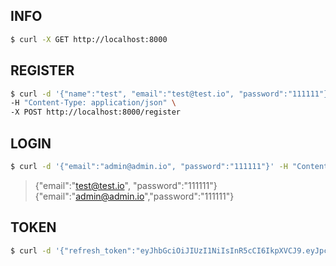 ## INFO

```bash
$ curl -X GET http://localhost:8000
```

## REGISTER

```bash
$ curl -d '{"name":"test", "email":"test@test.io", "password":"111111"}' \
-H "Content-Type: application/json" \
-X POST http://localhost:8000/register
```

## LOGIN

```bash
$ curl -d '{"email":"admin@admin.io", "password":"111111"}' -H "Content-Type: application/json" -X POST http://localhost:8000/login
```

> {"email":"test@test.io", "password":"111111"}
> {"email":"admin@admin.io","password":"111111"}

## TOKEN

```bash
$ curl -d '{"refresh_token":"eyJhbGciOiJIUzI1NiIsInR5cCI6IkpXVCJ9.eyJpc3MiOiJkZW5vX2FwaSIsInR5cGUiOiJyZWZyZXNoIiwiaWQiOjEsImV4cCI6MTYyOTg4NTkyMn0.1StxSIzOVvBqfQQVnPwmHGRyvYhgXCO2cw00RLWCfZY"}' -H "Content-Type: application/json" -X POST http://localhost:8000/token
```
